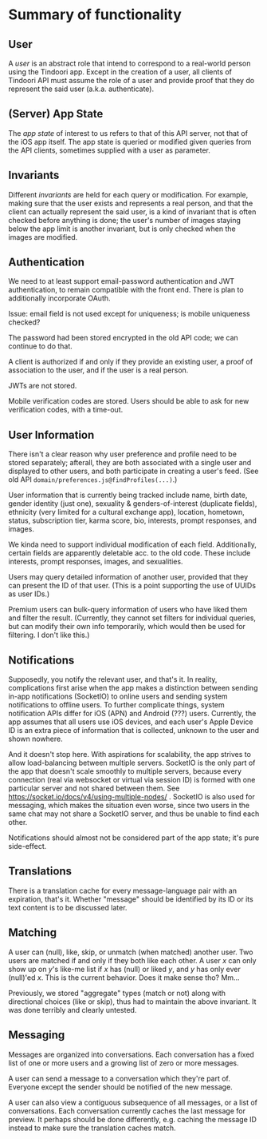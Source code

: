 # Summary of functionality

## User

A *user* is an abstract role that intend to correspond to a real-world person
using the Tindoori app. Except in the creation of a user, all clients of
Tindoori API must assume the role of a user and provide proof that they do
represent the said user (a.k.a. authenticate).

## (Server) App State

The *app state* of interest to us refers to that of this API server, not that
of the iOS app itself. The app state is queried or modified given queries from
the API clients, sometimes supplied with a user as parameter.

## Invariants

Different *invariants* are held for each query or modification. For example,
making sure that the user exists and represents a real person, and that the
client can actually represent the said user, is a kind of invariant that is
often checked before anything is done; the user's number of images staying
below the app limit is another invariant, but is only checked when the images
are modified.

## Authentication

We need to at least support email-password authentication and JWT
authentication, to remain compatible with the front end. There is plan to
additionally incorporate OAuth.

Issue: email field is not used except for uniqueness; is mobile uniqueness
checked?

The password had been stored encrypted in the old API code; we can continue to
do that.

A client is authorized if and only if they provide an existing user, a proof
of association to the user, and if the user is a real person.

JWTs are not stored.

Mobile verification codes are stored. Users should be able to ask for new
verification codes, with a time-out.

## User Information

There isn't a clear reason why user preference and profile need to be stored
separately; afterall, they are both associated with a single user and displayed
to other users, and both participate in creating a user's feed. (See old API
`domain/preferences.js@findProfiles(...)`.)

User information that is currently being tracked include name, birth date,
gender identity (just one), sexuality & genders-of-interest (duplicate fields),
ethnicity (very limited for a cultural exchange app), location, hometown,
status, subscription tier, karma score, bio, interests, prompt responses, and
images.

We kinda need to support individual modification of each field. Additionally,
certain fields are apparently deletable acc. to the old code. These include
interests, prompt responses, images, and sexualities.

Users may query detailed information of another user, provided that they can
present the ID of that user. (This is a point supporting the use of UUIDs as
user IDs.)

Premium users can bulk-query information of users who have liked them and
filter the result. (Currently, they cannot set filters for individual queries,
but can modify their own info temporarily, which would then be used for
filtering. I don't like this.)

## Notifications

Supposedly, you notify the relevant user, and that's it. In reality,
complications first arise when the app makes a distinction between sending
in-app notifications (SocketIO) to online users and sending system
notifications to offline users. To further complicate things, system
notification APIs differ for iOS (APN) and Android (???) users. Currently,
the app assumes that all users use iOS devices, and each user's Apple Device ID
is an extra piece of information that is collected, unknown to the user and
shown nowhere.

And it doesn't stop here. With aspirations for scalability, the app strives to
allow load-balancing between multiple servers. SocketIO is the only part of the
app that doesn't scale smoothly to multiple servers, because every connection
(real via websocket or virtual via session ID) is formed with one particular
server and not shared between them. See
https://socket.io/docs/v4/using-multiple-nodes/ . SocketIO is also used for
messaging, which makes the situation even worse, since two users in the same
chat may not share a SocketIO server, and thus be unable to find each other.

Notifications should almost not be considered part of the app state; it's pure
side-effect.

## Translations

There is a translation cache for every message-language pair with an
expiration, that's it. Whether "message" should be identified by its ID or its
text content is to be discussed later.

## Matching

A user can (null), like, skip, or unmatch (when matched) another user. Two
users are matched if and only if they both like each other. A user *x* can only
show up on *y*'s like-me list if *x* has (null) or liked *y*, and *y* has only
ever (null)'ed *x*. This is the current behavior. Does it make sense tho? Mm...

Previously, we stored "aggregate" types (match or not) along with directional
choices (like or skip), thus had to maintain the above invariant. It was done
terribly and clearly untested.

## Messaging

Messages are organized into conversations. Each conversation has a fixed list
of one or more users and a growing list of zero or more messages.

A user can send a message to a conversation which they're part of. Everyone
except the sender should be notified of the new message.

A user can also view a contiguous subsequence of all messages, or a list of
conversations. Each conversation currently caches the last message for preview.
It perhaps should be done differently, e.g. caching the message ID instead to
make sure the translation caches match.
